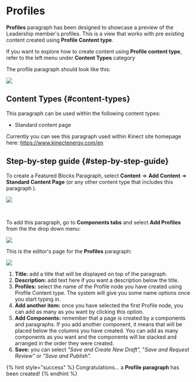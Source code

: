 # Profiles

**Profiles** paragraph has been designed to showcase a preview of the Leadership member's profiles. This is a view that works with pre existing content created using **Profile Content type**.

If you want to explore how to create content using **Profile content type**, refer to the left menu under **Content Types** category

The profile paragraph should look like this:

![](https://blobscdn.gitbook.com/v0/b/gitbook-28427.appspot.com/o/assets%2F-LLjYtHePCsCaZ9F3NOs%2F-LOTQpxu42fRyWVJNLCE%2F-LOTRBtU3eG237yuqXO9%2FProfiles_view.png?alt=media&token=03ffc872-ada3-45dc-8d00-245eb5f572e9)

## **Content Types** {#content-types}

This paragraph can be used within the following content types:

* Standard content page

Currently you can see this paragraph used within Kinect site homepage here: https://www.kinectenergy.com/en

## **Step-by-step guide** {#step-by-step-guide}

To create a Featured Blocks Paragraph, select **Content** =&gt; **Add Content** =&gt; **Standard Content Page** \(or any other content type that includes this paragraph \).

![](https://blobscdn.gitbook.com/v0/b/gitbook-28427.appspot.com/o/assets%2F-LLjYtHePCsCaZ9F3NOs%2F-LOIpJZ8CuO82DSVQWdh%2F-LOIpNYO9uvQ5E2AjMU6%2FGen_admin_SCP.png?alt=media&token=91268049-0e5c-49c1-a374-793c8aa4deca)

​

To add this paragraph, go to **Components tabs** and select **Add Profiles** from the the drop down menu:

![](https://blobscdn.gitbook.com/v0/b/gitbook-28427.appspot.com/o/assets%2F-LLjYtHePCsCaZ9F3NOs%2F-LMlJW8riS_0RGE0bACw%2F-LMlS1oc3CA9hjSroXo2%2Ffeatured_block_back.png?alt=media&token=81337c52-d2cb-46c9-a550-da7438089e9a)

This is the editor's page for the **Profiles** paragraph:

![](https://blobscdn.gitbook.com/v0/b/gitbook-28427.appspot.com/o/assets%2F-LLjYtHePCsCaZ9F3NOs%2F-LOTQpxu42fRyWVJNLCE%2F-LOTRSQO96W1dFI0vPdZ%2FProfiles_full-01.png?alt=media&token=46e0dabb-6ecf-4aeb-b1f0-e7a1a81c1b33)

1. **Title:** add a title that will be displayed on top of the paragraph.   
2. **Description:** add text here if you want a description below the title.   
3. **Profiles:** select the name of the Profile node you have created using Profile Content type. The system will give you some name options once you start typing in.   
4. **Add another item:** once you have selected the first Profile node, you can add as many as you want by clicking this option.   
5. **Add Components:** remember that a page is created by a components and paragraphs. If you add another component, it means that will be placed below the columns you have created. You can add as many components as you want and the components will be stacked and arranged in the order they were created.   
6. **Save:** you can select _"Save and Create New Draft",_ "_Save and Request Review"_ or _"Save and Publish"._

{% hint style="success" %}
Congratulations... a **Profile paragraph** has been created!
{% endhint %}



​[  
](https://weknow-wiki.gitbook.io/kinect/paragraphs-1/media-library)

